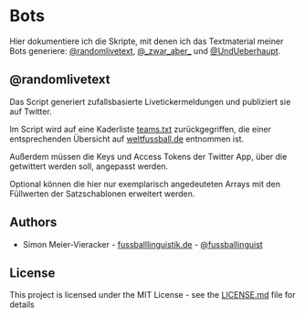 # Bots

Hier dokumentiere ich die Skripte, mit denen ich das Textmaterial meiner Bots generiere: [@randomlivetext](https://twitter.com/randomlivetext), [@\_zwar_aber_](https://twitter.com/_zwar_aber_) und [@UndUeberhaupt](https://twitter.com/undueberhaupt).

## @randomlivetext

Das Script generiert zufallsbasierte Livetickermeldungen und publiziert sie auf Twitter.

Im Script wird auf eine Kaderliste [teams.txt](https://github.com/fussballlinguist/bots/blob/master/teams.txt) zurückgegriffen, die einer entsprechenden Übersicht auf [weltfussball.de](https://www.weltfussball.de/spieler/bundesliga-2018-2019/) entnommen ist.

Außerdem müssen die Keys und Access Tokens der Twitter App, über die getwittert werden soll, angepasst werden.

Optional können die hier nur exemplarisch angedeuteten Arrays mit den Füllwerten der Satzschablonen erweitert werden.

## Authors

* Simon Meier-Vieracker - [fussballlinguistik.de](http://www.fussballlinguistik.de) - [@fussballinguist](https://twitter.com/fussballinguist)

## License

This project is licensed under the MIT License - see the [LICENSE.md](LICENSE.md) file for details
